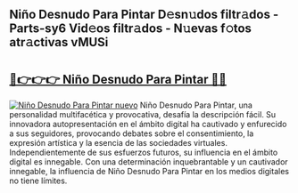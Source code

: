 ## Niño Desnudo Para Pintar D𝚎sn𝚞dos filtr𝚊dos - Parts-sy6 Vid𝚎os filtr𝚊dos - N𝚞evas f𝚘tos atr𝚊ctivas vMUSi

# <h2><a href="http://mb62tn.tromn.icu/?c=Ni%c3%b1o+Desnudo+Para+Pintar">🔗👉👉👉 Niño Desnudo Para Pintar 🔗🔗</a></h2>

[![Niño Desnudo Para Pintar nuevo](https://i.imgur.com/pEAQMta.gif)](http://mb62tn.tromn.icu/?c=Ni%c3%b1o+Desnudo+Para+Pintar)
Niño Desnudo Para Pintar, una personalidad multifacética y provocativa, desafía la descripción fácil. Su innovadora autopresentación en el ámbito digital ha cautivado y enfurecido a sus seguidores, provocando debates sobre el consentimiento, la expresión artística y la esencia de las sociedades virtuales. Independientemente de sus esfuerzos futuros, su influencia en el ámbito digital es innegable. Con una determinación inquebrantable y un cautivador innegable, la influencia de Niño Desnudo Para Pintar en los medios digitales no tiene límites.
